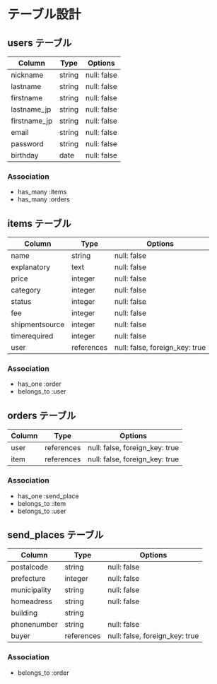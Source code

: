 # テーブル設計

## users テーブル

| Column      | Type   | Options     |
| --------    | ------ | ----------- |
| nickname    | string | null: false |
| lastname    | string | null: false |
| firstname   | string | null: false |
| lastname_jp | string | null: false |
| firstname_jp| string | null: false |
| email       | string | null: false |
| password    | string | null: false |
| birthday    | date   | null: false |

### Association

- has_many :items
- has_many :orders

## items テーブル

| Column        | Type       | Options     |
| ------------- | ---------- | ----------- |
| name          | string     | null: false |
| explanatory   | text       | null: false |
| price         | integer    | null: false |
| category      | integer    | null: false |
| status        | integer    | null: false |
| fee           | integer    | null: false |
| shipmentsource| integer    | null: false |
| timerequired  | integer    | null: false |
| user          | references | null: false, foreign_key: true |

### Association

- has_one :order
- belongs_to :user

## orders テーブル

| Column   | Type       | Options                        |
| ------   | ---------- | ------------------------------ |
| user     | references | null: false, foreign_key: true |
| item     | references | null: false, foreign_key: true |

### Association

- has_one :send_place
- belongs_to :item
- belongs_to :user

## send_places テーブル

| Column       | Type       | Options     |
| ------------ | ---------- | ------------|
| postalcode   | string     | null: false |
| prefecture   | integer    | null: false |
| municipality | string     | null: false |
| homeadress   | string     | null: false |
| building     | string     ||
| phonenumber  | string     | null: false |
| buyer        | references | null: false, foreign_key: true |

### Association

- belongs_to :order